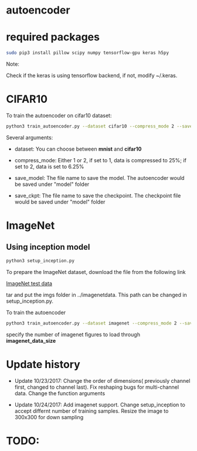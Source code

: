 # autoencoder

# required packages
``` bash
sudo pip3 install pillow scipy numpy tensorflow-gpu keras h5py
```

Note:

Check if the keras is using tensorflow backend, if not, modify ~/.keras.


# CIFAR10
To train the autoencoder on cifar10 dataset:

```bash
python3 train_autoencoder.py --dataset cifar10 --compress_mode 2 --save_prefix cifar10 --batch_size 1000 --epochs 1000
```

Several arguments:

- dataset: You can choose between **mnist** and **cifar10**

- compress_mode: Either 1 or 2, if set to 1, data is compressed to 25%; if set to 2, data is set to 6.25%

- save_model: The file name to save the model. The autoencoder would be saved under "model" folder

- save_ckpt: The file name to save the checkpoint. The checkpoint file would be saved under "model" folder


# ImageNet

## Using inception model

``` bash
python3 setup_inception.py
```

To prepare the ImageNet dataset, download the file from the following link

[ImageNet test data](http://jaina.cs.ucdavis.edu/datasets/adv/imagenet/img.tar.gz)

tar and put the imgs folder in ../imagenetdata. This path can be changed in setup_inception.py.

To train the autoencoder 

```bash
python3 train_autoencoder.py --dataset imagenet --compress_mode 2 --save_prefix imagenet --batch_size 1000 --epochs 500 --imagenet_data_size 30
```
specify the number of imagenet figures to load through **imagenet_data_size**

# Update history

- Update 10/23/2017: Change the order of dimensions( previously channel first, changed to channel last). Fix reshaping bugs for multi-channel data. Change the function arguments

- Update 10/24/2017: Add imagenet support. Change setup_inception to accept differnt number of training samples. Resize the image to 300x300 for down sampling


# TODO: